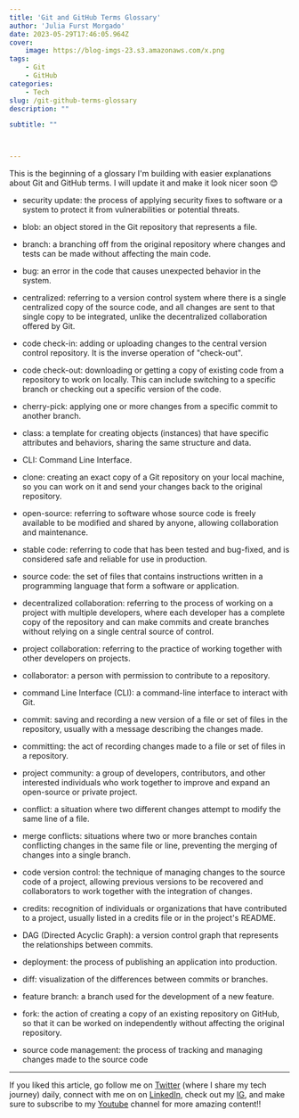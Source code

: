 ```yaml
---
title: 'Git and GitHub Terms Glossary'
author: 'Julia Furst Morgado'
date: 2023-05-29T17:46:05.964Z
cover:
    image: https://blog-imgs-23.s3.amazonaws.com/x.png
tags: 
    - Git
    - GitHub
categories: 
    - Tech
slug: /git-github-terms-glossary
description: ""

subtitle: ""



---
```



This is the beginning of a glossary I'm building with easier explanations about Git and GitHub terms. I will update it and make it look nicer soon 😊

- security update: the process of applying security fixes to software or a system to protect it from vulnerabilities or potential threats.

- blob: an object stored in the Git repository that represents a file.

- branch: a branching off from the original repository where changes and tests can be made without affecting the main code.

- bug: an error in the code that causes unexpected behavior in the system.

- centralized: referring to a version control system where there is a single centralized copy of the source code, and all changes are sent to that single copy to be integrated, unlike the decentralized collaboration offered by Git.

- code check-in: adding or uploading changes to the central version control repository. It is the inverse operation of "check-out".

- code check-out: downloading or getting a copy of existing code from a repository to work on locally. This can include switching to a specific branch or checking out a specific version of the code.

- cherry-pick: applying one or more changes from a specific commit to another branch.

- class: a template for creating objects (instances) that have specific attributes and behaviors, sharing the same structure and data.

- CLI: Command Line Interface.

- clone: creating an exact copy of a Git repository on your local machine, so you can work on it and send your changes back to the original repository.

- open-source: referring to software whose source code is freely available to be modified and shared by anyone, allowing collaboration and maintenance.

- stable code: referring to code that has been tested and bug-fixed, and is considered safe and reliable for use in production.

- source code: the set of files that contains instructions written in a programming language that form a software or application.

- decentralized collaboration: referring to the process of working on a project with multiple developers, where each developer has a complete copy of the repository and can make commits and create branches without relying on a single central source of control.

- project collaboration: referring to the practice of working together with other developers on projects.

- collaborator: a person with permission to contribute to a repository.

- command Line Interface (CLI): a command-line interface to interact with Git.

- commit: saving and recording a new version of a file or set of files in the repository, usually with a message describing the changes made.

- committing: the act of recording changes made to a file or set of files in a repository.

- project community: a group of developers, contributors, and other interested individuals who work together to improve and expand an open-source or private project.

- conflict: a situation where two different changes attempt to modify the same line of a file.

- merge conflicts: situations where two or more branches contain conflicting changes in the same file or line, preventing the merging of changes into a single branch.

- code version control: the technique of managing changes to the source code of a project, allowing previous versions to be recovered and collaborators to work together with the integration of changes.

- credits: recognition of individuals or organizations that have contributed to a project, usually listed in a credits file or in the project's README.

- DAG (Directed Acyclic Graph): a version control graph that represents the relationships between commits.

- deployment: the process of publishing an application into production.

- diff: visualization of the differences between commits or branches.

- feature branch: a branch used for the development of a new feature.

- fork: the action of creating a copy of an existing repository on GitHub, so that it can be worked on independently without affecting the original repository.

- source code management: the process of tracking and managing changes made to the source code

***
If you liked this article, go follow me on [Twitter](https://twitter.com/juliafmorgado) (where I share my tech journey) daily, connect with me on on [LinkedIn](https://www.linkedin.com/in/juliafmorgado/), check out my [IG](https://www.instagram.com/juliafmorgado/), and make sure to subscribe to my [Youtube](https://www.youtube.com/c/JuliaFMorgado) channel for more amazing content!!
